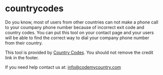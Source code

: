 # countrycodes

Do you know, most of users from other countries can not make a phone call to your coumpany phone number because of incorrect exit code and country codes. You can put this tool on your contact page and your users will be able to find the correct way to dial your company phone number from their country.

This tool is provided by <a href="https://codemycountry.com/">Country Codes</a>. You should not remove the credit link in the footer.

If you need help contact us at: info@codemycountry.com
